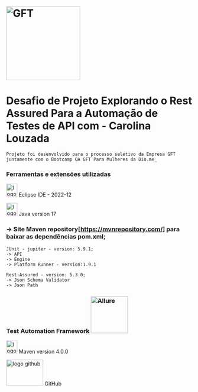 # <img src="https://hermes.digitalinnovation.one/files/assets/baf58331-072e-43e0-a414-cea934844a90.png" alt="GFT" width="200" height="200"> 
# Desafio de Projeto Explorando o Rest Assured Para a Automação de Testes de API com - Carolina Louzada 
```
Projeto foi desenvolvido para o processo seletivo da Empresa GFT juntamente com o Bootcamp QA GFT Para Mulheres da Dio.me_
```

### Ferramentas e extensões utilizadas

 <img src="https://cdn.freebiesupply.com/logos/large/2x/eclipse-11-logo-png-transparent.png" alt="logo eclipse" width="30" height="35"> Eclipse IDE - 2022-12
 
 <img src="https://img2.gratispng.com/20180420/rde/kisspng-java-runtime-environment-computer-icons-5ada662a80b640.1117075515242624425272.jpg" alt="logo java" width="30" height="35"> Java version 17
 
### -> Site Maven repository[https://mvnrepository.com/] para baixar as dependências pom.xml;

```
JUnit - jupiter - version: 5.9.1;
-> API
-> Engine
-> Platform Runner - version:1.9.1

Rest-Assured - version: 5.3.0;
-> Json Schema Validator
-> Json Path
```

### Test Automation Framework <img src="https://bellatrix.solutions/content/uploads/Allure_logo-600x243.png" alt="Allure" width="100" height="100"> 

<img src="https://encrypted-tbn0.gstatic.com/images?q=tbn:ANd9GcRIY6qV1Tj0-M_3x4Pe0lk-0FI6zaaKQMC5w2WipQLeotG9QPdJroxBAb87Xpfd_AUYm1w&usqp=CAU" alt="logo maven" width="30" height="35"> Maven version 4.0.0

<img src="https://img1.gratispng.com/20180514/hcq/kisspng-github-logo-repository-computer-icons-5afa376beb2671.4883383715263476279632.jpg" alt="logo github" width="100" height="70"> GitHub

